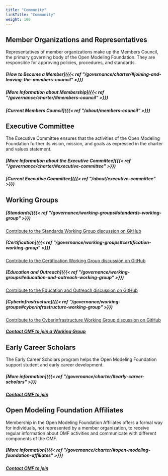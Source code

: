 ```yaml
---
title: "Community"
linkTitle: "Community"
weight: 100
---
```


## Member Organizations and Representatives

Representatives of member organizations make up the Members Council, the primary governing body of the Open Modeling Foundation. They are responsible for approving policies, procedures, and standards.

##### __[How to Become a Member]({{< ref "/governance/charter/#joining-and-leaving-the-members-council" >}})__

##### __[More Information about Membership]({{< ref "/governance/charter/#members-council" >}})__

##### __[Current Members Council]({{< ref "/about/members-council" >}})__

## Executive Committee

The Executive Committee ensures that the activities of the Open Modeling Foundation further its vision, mission, and goals as expressed in the charter and values statement.

##### __[More Information about the Executive Committee]({{< ref "/governance/charter/#executive-committee" >}})__

##### __[Current Executive Committee]({{< ref "/about/executive-committee" >}})__

## Working Groups

##### __[Standards]({{< ref "/governance/working-groups#standards-working-group" >}})__

[Contribute to the Standards Working Group discussion on GitHub](https://github.com/openmodelingfoundation/openmodelingfoundation.github.io/discussions/categories/wg-standards)

##### __[Certification]({{< ref "/governance/working-groups#certification-working-group" >}})__

[Contribute to the Certification Working Group discussion on GitHub](https://github.com/openmodelingfoundation/openmodelingfoundation.github.io/discussions/categories/wg-certification)

##### __[Education and Outreach]({{< ref "/governance/working-groups#education-and-outreach-working-group" >}})__

[Contribute to the Education and Outreach discussion on GitHub](https://github.com/openmodelingfoundation/openmodelingfoundation.github.io/discussions/categories/wg-education-and-outreach)

##### __[Cyberinfrastructure]({{< ref "/governance/working-groups#cyberinfrastructure-working-group" >}})__

[Contribute to the Cyberinfrastructure Working Group discussion on GitHub](https://github.com/openmodelingfoundation/openmodelingfoundation.github.io/discussions/categories/cyberinfrastructure)
##### __[Contact OMF to join a Working Group](mailto:support@openmodelingfoundation.org)__

## Early Career Scholars

The Early Career Scholars program helps the Open Modeling Foundation support student and early career development.

##### __[More information]({{< ref "/governance/charter/#early-career-scholars" >}})__
##### __[Contact OMF to join](mailto:support@openmodelingfoundation.org)__

## Open Modeling Foundation Affiliates

Membership in the Open Modeling Foundation Affiliates offers a formal way for individuals, not represented by a member organization, to receive regular information about OMF activities and communicate with different components of the OMF.

##### __[More information]({{< ref "/governance/charter/#open-modeling-foundation-affiliates" >}})__
##### __[Contact OMF to join](mailto:support@openmodelingfoundation.org)__
